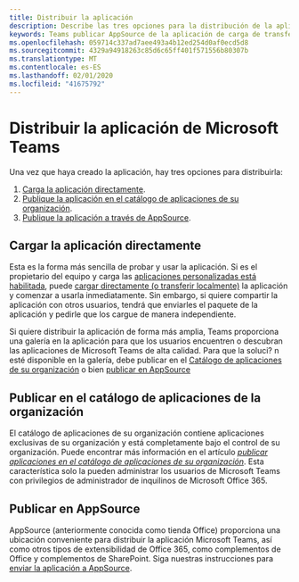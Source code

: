 ```yaml
---
title: Distribuir la aplicación
description: Describe las tres opciones para la distribución de la aplicación
keywords: Teams publicar AppSource de la aplicación de carga de transferencia local de Office distribute
ms.openlocfilehash: 059714c337ad7aee493a4b12ed254d0af0ecd5d8
ms.sourcegitcommit: 4329a94918263c85d6c65ff401f571556b80307b
ms.translationtype: MT
ms.contentlocale: es-ES
ms.lasthandoff: 02/01/2020
ms.locfileid: "41675792"
---
```

# <a name="distribute-your-microsoft-teams-app"></a>Distribuir la aplicación de Microsoft Teams

Una vez que haya creado la aplicación, hay tres opciones para distribuirla:

1. [Carga la aplicación directamente](#upload-your-app-directly).
2. [Publique la aplicación en el catálogo de aplicaciones de su organización](#publish-to-your-organizations-app-catalog).
3. [Publique la aplicación a través de AppSource](#publish-to-appsource).

## <a name="upload-your-app-directly"></a>Cargar la aplicación directamente

Esta es la forma más sencilla de probar y usar la aplicación. Si es el propietario del equipo y carga las [aplicaciones personalizadas está habilitada](/microsoftteams/admin-settings), puede [cargar directamente (o transferir localmente)](./apps-upload.md) la aplicación y comenzar a usarla inmediatamente. Sin embargo, si quiere compartir la aplicación con otros usuarios, tendrá que enviarles el paquete de la aplicación y pedirle que los cargue de manera independiente. 

Si quiere distribuir la aplicación de forma más amplia, Teams proporciona una galería en la aplicación para que los usuarios encuentren o descubran las aplicaciones de Microsoft Teams de alta calidad. Para que la soluci? n esté disponible en la galería, debe publicar en el [Catálogo de aplicaciones de su organización](#publish-to-your-organizations-app-catalog) o bien [publicar en AppSource](./appsource/publish.md) 

## <a name="publish-to-your-organizations-app-catalog"></a>Publicar en el catálogo de aplicaciones de la organización

El catálogo de aplicaciones de su organización contiene aplicaciones exclusivas de su organización y está completamente bajo el control de su organización. Puede encontrar más información en el artículo [*publicar aplicaciones en el catálogo de aplicaciones de su organización*](/microsoftteams/tenant-apps-catalog-teams). Esta característica solo la pueden administrar los usuarios de Microsoft Teams con privilegios de administrador de inquilinos de Microsoft Office 365.

## <a name="publish-to-appsource"></a>Publicar en AppSource

AppSource (anteriormente conocida como tienda Office) proporciona una ubicación conveniente para distribuir la aplicación Microsoft Teams, así como otros tipos de extensibilidad de Office 365, como complementos de Office y complementos de SharePoint. Siga nuestras instrucciones para [enviar la aplicación a AppSource](./appsource/publish.md).
